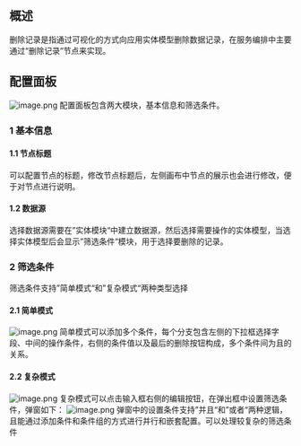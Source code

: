 ## 概述
删除记录是指通过可视化的方式向应用实体模型删除数据记录，在服务编排中主要通过“删除记录”节点来实现。

## 配置面板
![image.png](/img/服务编排/entity-delete-01.png)
配置面板包含两大模块，基本信息和筛选条件。
### 1 基本信息
#### 1.1 节点标题
可以配置节点的标题，修改节点标题后，左侧画布中节点的展示也会进行修改，便于对节点进行说明。
#### 1.2 数据源
选择数据源需要在”实体模块“中建立数据源，然后选择需要操作的实体模型，当选择实体模型后会显示”筛选条件“模块，用于选择要删除的记录。
### 2 筛选条件
筛选条件支持”简单模式“和”复杂模式“两种类型选择

#### 2.1 简单模式
![image.png](/img/服务编排/entity-delete-02.png)
简单模式可以添加多个条件，每个分支包含左侧的下拉框选择字段、中间的操作条件，右侧的条件值以及最后的删除按钮构成，多个条件间为且的关系。

#### 2.2 复杂模式
![image.png](/img/服务编排/entity-delete-03.png)
复杂模式可以点击输入框右侧的编辑按钮，在弹出框中设置筛选条件，弹窗如下：
![image.png](/img/服务编排/entity-delete-04.png)
弹窗中的设置条件支持”并且“和”或者“两种逻辑，且能通过添加条件和条件组的方式进行并行和嵌套配置。可以处理较复杂的筛选条件
